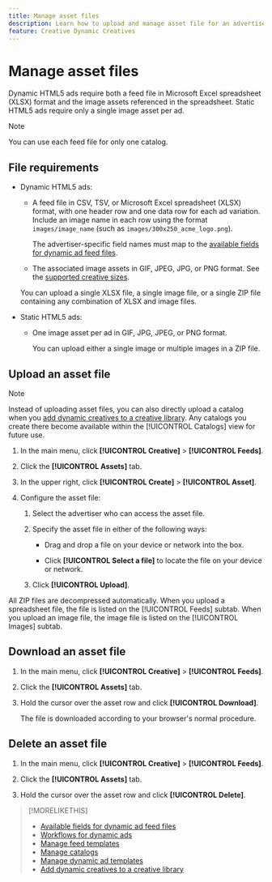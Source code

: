 ```yaml
---
title: Manage asset files
description: Learn how to upload and manage asset file for an advertiser.
feature: Creative Dynamic Creatives
---
```

# Manage asset files

Dynamic HTML5 ads require both a feed file in Microsoft Excel spreadsheet (XLSX) format and the image assets referenced in the spreadsheet. Static HTML5 ads require only a single image asset per ad.


>[!NOTE]
>
> You can use each feed file for only one catalog.

## File requirements

* Dynamic HTML5 ads:

  * A feed file in CSV, TSV, or Microsoft Excel spreadsheet (XLSX) format, with one header row and one data row for each ad variation. Include an image name in each row using the format `images/image_name` (such as `images/300x250_acme_logo.png`).

    The advertiser-specific field names must map to the [available fields for dynamic ad feed files](/help/creative/appendix-available-feed-fields.md).

  * The associated image assets in GIF, JPEG, JPG, or PNG format.<!-- Is this true: The maximum file size is two (2) MB. --> See the [supported creative sizes](/help/creative/creative-libraries/creative-sizes.md).

  You can upload a single XLSX file, a single image file, or a single ZIP file containing any combination of XLSX and image files.<!-- Check w/eng re any limitations or best practices WRT number of files and filesize allowed -->

* Static HTML5 ads:

  * One image asset per ad in GIF, JPG, JPEG, or PNG format.

    You can upload either a single image or multiple images in a ZIP file.<!-- Check w/eng re any limitations or best practices WRT number of files and filesize allowed -->

## Upload an asset file

>[!NOTE]
>
>Instead of uploading asset files, you can also directly upload a catalog when you [add dynamic creatives to a creative library](/help/creative/creative-libraries/creative-add-dynamic.md). Any catalogs you create there become available within the [!UICONTROL Catalogs] view for future use.

1. In the main menu, click **[!UICONTROL Creative]** > **[!UICONTROL Feeds]**.

1. Click the **[!UICONTROL Assets]** tab.

1. In the upper right, click  **[!UICONTROL Create]** >  **[!UICONTROL Asset]**.

1. Configure the asset file:

   1. Select the advertiser who can access the asset file.

   1. Specify the asset file in either of the following ways:

      * Drag and drop a file on your device or network into the box.
      
      * Click **[!UICONTROL Select a file]** to locate the file on your device or network.

   1. Click **[!UICONTROL Upload]**.

All ZIP files are decompressed automatically. When you upload a spreadsheet file, the file is listed on the [!UICONTROL Feeds] subtab. When you upload an image file, the image file is listed on the [!UICONTROL Images] subtab.

## Download an asset file

1. In the main menu, click **[!UICONTROL Creative]** > **[!UICONTROL Feeds]**.

1. Click the **[!UICONTROL Assets]** tab.

1. Hold the cursor over the asset row and click **[!UICONTROL Download]**.

   The file is downloaded according to your browser's normal procedure.

## Delete an asset file

1. In the main menu, click **[!UICONTROL Creative]** > **[!UICONTROL Feeds]**.

1. Click the **[!UICONTROL Assets]** tab.

1. Hold the cursor over the asset row and click **[!UICONTROL Delete]**.

>[!MORELIKETHIS]
>
>* [Available fields for dynamic ad feed files](/help/creative/appendix-available-feed-fields.md)
>* [Workflows for dynamic ads](/help/creative/introduction/workflow-dynamic-ads.md)
>* [Manage feed templates](/help/creative/feeds/feed-template-manage.md)
>* [Manage catalogs](/help/creative/feeds/catalog-manage.md)
>* [Manage dynamic ad templates](/help/creative/ad-templates/ad-template-manage.md)
>* [Add dynamic creatives to a creative library](/help/creative/creative-libraries/creative-add-dynamic.md)
